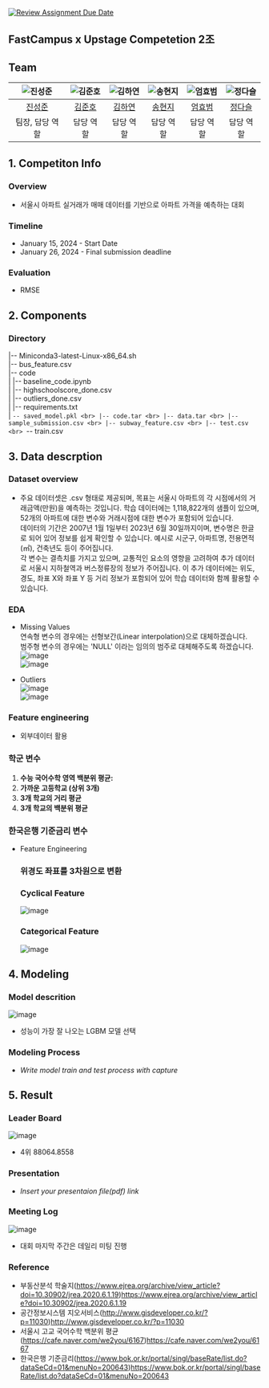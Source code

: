 [![Review Assignment Due Date](https://classroom.github.com/assets/deadline-readme-button-24ddc0f5d75046c5622901739e7c5dd533143b0c8e959d652212380cedb1ea36.svg)](https://classroom.github.com/a/g6ZC_OOE)
## FastCampus x Upstage Competetion 2조

## Team

| ![진성준](https://avatars.githubusercontent.com/u/156163982?v=4) | ![김준호](https://avatars.githubusercontent.com/u/156163982?v=4) | ![김하연](https://avatars.githubusercontent.com/u/156163982?v=4) | ![송현지](https://avatars.githubusercontent.com/u/156163982?v=4) | ![엄효범](https://avatars.githubusercontent.com/u/156163982?v=4) | ![정다슬](https://avatars.githubusercontent.com/u/156163982?v=4) |
| :--------------------------------------------------------------: |:-------------------------------------------------------------:| :--------------------------------------------------------------: | :--------------------------------------------------------------: | :--------------------------------------------------------------: | :--------------------------------------------------------------: |
|            [진성준](https://github.com/UpstageAILab)             |            [김준호](https://github.com/UpstageAILab)             |            [김하연](https://github.com/UpstageAILab)             |            [송현지](https://github.com/UpstageAILab)             |            [엄효범](https://github.com/UpstageAILab)             |            [정다슬](https://github.com/UpstageAILab)             |
|                            팀장, 담당 역할                             |                             담당 역할                             |                            담당 역할                             |                            담당 역할                             |                            담당 역할                             |                            담당 역할                             |

## 1. Competiton Info

### Overview

- 서울시 아파트 실거래가 매매 데이터를 기반으로 아파트 가격을 예측하는 대회

### Timeline

- January 15, 2024 - Start Date
- January 26, 2024 - Final submission deadline

### Evaluation

- RMSE

## 2. Components

### Directory

|-- Miniconda3-latest-Linux-x86_64.sh <br>
|-- bus_feature.csv <br>
|-- code <br>
|   |-- baseline_code.ipynb <br>
|   |-- highschoolscore_done.csv <br>
|   |-- outliers_done.csv <br>
|   |-- requirements.txt <br>
|   `-- saved_model.pkl <br>
|-- code.tar <br>
|-- data.tar <br>
|-- sample_submission.csv <br>
|-- subway_feature.csv <br>
|-- test.csv <br>
`-- train.csv <br>

## 3. Data descrption

### Dataset overview

- 주요 데이터셋은 .csv 형태로 제공되며, 목표는 서울시 아파트의 각 시점에서의 거래금액(만원)을 예측하는 것입니다. 학습 데이터에는 1,118,822개의 샘플이 있으며, 52개의 아파트에 대한 변수와 거래시점에 대한 변수가 포함되어 있습니다.  
데이터의 기간은 2007년 1월 1일부터 2023년 6월 30일까지이며, 변수명은 한글로 되어 있어 정보를 쉽게 확인할 수 있습니다. 예시로 시군구, 아파트명, 전용면적(㎡), 건축년도 등이 주어집니다.  
각 변수는 결측치를 가지고 있으며, 교통적인 요소의 영향을 고려하여 추가 데이터로 서울시 지하철역과 버스정류장의 정보가 주어집니다. 이 추가 데이터에는 위도, 경도, 좌표 X와 좌표 Y 등 거리 정보가 포함되어 있어 학습 데이터와 함께 활용할 수 있습니다.

### EDA

- Missing Values  
  연속형 변수의 경우에는 선형보간(Linear interpolation)으로 대체하겠습니다.  
  범주형 변수의 경우에는 'NULL' 이라는 임의의 범주로 대체해주도록 하겠습니다.  
  ![image](https://github.com/UpstageAILab/upstage-ml-regression-02/assets/106041730/96f90362-ee76-4fe2-8180-de61e210efe5)  
  ![image](https://github.com/UpstageAILab/upstage-ml-regression-02/assets/106041730/6665efcf-5a36-4d1c-a377-86f76c36cbcf)

- Outliers  
  ![image](https://github.com/UpstageAILab/upstage-ml-regression-02/assets/106041730/983057bc-eaf2-420b-b81c-be7007c40d5b)  
  ![image](https://github.com/UpstageAILab/upstage-ml-regression-02/assets/106041730/bc9f1df5-d997-4705-b0a5-b61aceaecb60)  

### Feature engineering

- 외부데이터 활용
### 학군 변수
1. **수능 국어수학 영역 백분위 평균:**
2. **가까운 고등학교 (상위 3개)**
3. **3개 학교의 거리 평균**
4. **3개 학교의 백분위 평균**

### 한국은행 기준금리 변수
  
- Feature Engineering
  ### 위경도 좌표를 3차원으로 변환
  ### Cyclical Feature
  ![image](https://github.com/UpstageAILab/upstage-ml-regression-02/assets/106041730/288ceb60-e30f-4e45-834e-f965d44cc5d5)
  ### Categorical Feature
  ![image](https://github.com/UpstageAILab/upstage-ml-regression-02/assets/106041730/ca219c8b-db75-4d1d-b4aa-cef657f81369)


## 4. Modeling

### Model descrition

![image](https://github.com/UpstageAILab/upstage-ml-regression-02/assets/106041730/c2a8da92-1d4b-4f2e-a630-e8156fbd3e4c)

- 성능이 가장 잘 나오는 LGBM 모델 선택

### Modeling Process

- _Write model train and test process with capture_

## 5. Result

### Leader Board

![image](https://github.com/UpstageAILab/upstage-ml-regression-02/assets/106041730/358f9458-329a-4139-8de1-82bc4e77da82)

- 4위 88064.8558

### Presentation

- _Insert your presentaion file(pdf) link_


### Meeting Log

![image](https://github.com/UpstageAILab/upstage-ml-regression-02/assets/106041730/e6873ad6-f38d-4bc0-b7de-46197dab4c0a)
- 대회 마지막 주간은 데일리 미팅 진행

### Reference

- 부동산분석 학술지(https://www.ejrea.org/archive/view_article?doi=10.30902/jrea.2020.6.1.19)https://www.ejrea.org/archive/view_article?doi=10.30902/jrea.2020.6.1.19
- 공간정보시스템 지오서비스(http://www.gisdeveloper.co.kr/?p=11030)http://www.gisdeveloper.co.kr/?p=11030
- 서울시 고교 국어수학 백분위 평균(https://cafe.naver.com/we2you/6167)https://cafe.naver.com/we2you/6167
- 한국은행 기준금리(https://www.bok.or.kr/portal/singl/baseRate/list.do?dataSeCd=01&menuNo=200643)https://www.bok.or.kr/portal/singl/baseRate/list.do?dataSeCd=01&menuNo=200643
